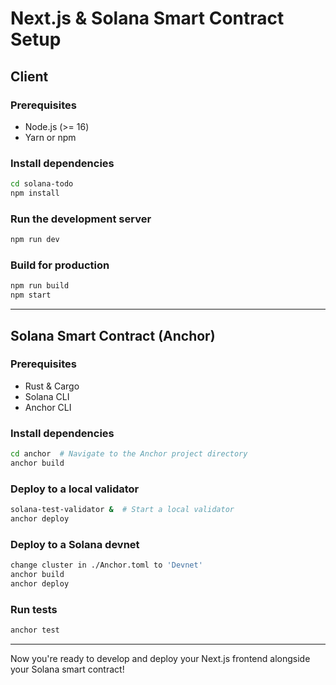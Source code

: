 # Next.js & Solana Smart Contract Setup

## Client

### Prerequisites

- Node.js (>= 16)
- Yarn or npm

### Install dependencies

```sh
cd solana-todo
npm install
```

### Run the development server

```sh
npm run dev
```

### Build for production

```sh
npm run build
npm start
```

---

## Solana Smart Contract (Anchor)

### Prerequisites

- Rust & Cargo
- Solana CLI
- Anchor CLI

### Install dependencies

```sh
cd anchor  # Navigate to the Anchor project directory
anchor build
```

### Deploy to a local validator

```sh
solana-test-validator &  # Start a local validator
anchor deploy
```

### Deploy to a Solana devnet

```sh
change cluster in ./Anchor.toml to 'Devnet'
anchor build
anchor deploy
```

### Run tests

```sh
anchor test
```

---

Now you're ready to develop and deploy your Next.js frontend alongside your Solana smart contract!
